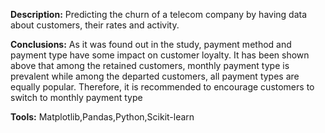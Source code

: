 **Description:** Predicting the churn of a telecom company by having data about customers, their rates and activity.

**Conclusions:** As it was found out in the study, payment method and payment type have some impact on customer loyalty. It has been shown above that among the retained customers, monthly payment type is prevalent while among the departed customers, all payment types are equally popular. Therefore, it is recommended to encourage customers to switch to monthly payment type

**Tools:** Matplotlib,Pandas,Python,Scikit-learn
